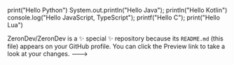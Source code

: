 print("Hello Python")
System.out.println("Hello Java");
println("Hello Kotlin")
console.log("Hello JavaScript, TypeScript");
printf("Hello C");
print("Hello Lua")

ZeronDev/ZeronDev is a ✨ special ✨ repository because its `README.md` (this file) appears on your GitHub profile.
You can click the Preview link to take a look at your changes.
--->
